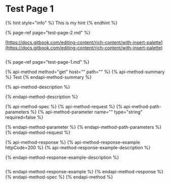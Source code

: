 # Test Page 1

{% hint style="info" %}
This is my hint
{% endhint %}

{% page-ref page="test-page-2.md" %}

[https://docs.gitbook.com/editing-content/rich-content/with-insert-palette](https://docs.gitbook.com/editing-content/rich-content/with-insert-palette)

```text

```

{% page-ref page="test-page-1.md" %}

{% api-method method="get" host="" path="" %}
{% api-method-summary %}
Test
{% endapi-method-summary %}

{% api-method-description %}

{% endapi-method-description %}

{% api-method-spec %}
{% api-method-request %}
{% api-method-path-parameters %}
{% api-method-parameter name="" type="string" required=false %}

{% endapi-method-parameter %}
{% endapi-method-path-parameters %}
{% endapi-method-request %}

{% api-method-response %}
{% api-method-response-example httpCode=200 %}
{% api-method-response-example-description %}

{% endapi-method-response-example-description %}

```

```
{% endapi-method-response-example %}
{% endapi-method-response %}
{% endapi-method-spec %}
{% endapi-method %}



